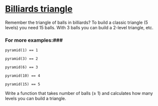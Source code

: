 # [Billiards triangle](https://www.codewars.com/kata/5bb3e299484fcd5dbb002912) #

Remember the triangle of balls in billiards? To build a classic triangle (5 levels) you need 15 balls. With 3 balls you can build a 2-level triangle, etc.

### For more examples:###

    pyramid(1) == 1

    pyramid(3) == 2

    pyramid(6) == 3

    pyramid(10) == 4

    pyramid(15) == 5

Write a function that takes number of balls (≥ 1) and calculates how many levels you can build a triangle.
